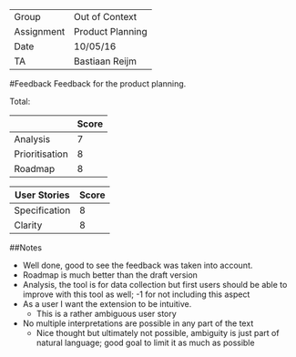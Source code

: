 |      |            |
|------|------------|
|Group | Out of Context |
|Assignment|Product Planning|
|Date|10/05/16|
|TA|Bastiaan Reijm|

#Feedback
Feedback for the product planning.

Total: 

|                | Score |
|----------------|-------|
| Analysis       | 7     |
| Prioritisation | 8     |
| Roadmap        | 8     |

| User Stories  | Score |
|---------------|-------|
| Specification | 8     |
| Clarity       | 8     |

##Notes
* Well done, good to see the feedback was taken into account.
* Roadmap is much better than the draft version
* Analysis, the tool is for data collection but first users should be able to improve with this tool as well; -1 for not including this aspect
* As a user I want the extension to be intuitive.
	* This is a rather ambiguous user story
* No multiple interpretations are possible in any part of the text
	* Nice thought but ultimately not possible, ambiguity is just part of natural language; good goal to limit it as much as possible